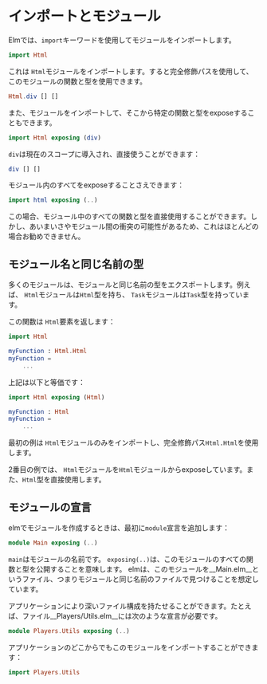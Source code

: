 # インポートとモジュール

Elmでは、`import`キーワードを使用してモジュールをインポートします。

```elm
import Html
```

これは `Html`モジュールをインポートします。すると完全修飾パスを使用して、このモジュールの関数と型を使用できます。

```elm
Html.div [] []
```

また、モジュールをインポートして、そこから特定の関数と型をexposeすることもできます。

```elm
import Html exposing (div)
```

`div`は現在のスコープに導入され、直接使うことができます：

```elm
div [] []
```

モジュール内のすべてをexposeすることさえできます：

```elm
import html exposing (..)
```

この場合、モジュール中のすべての関数と型を直接使用することができます。しかし、あいまいさやモジュール間の衝突の可能性があるため、これはほとんどの場合お勧めできません。

## モジュール名と同じ名前の型

多くのモジュールは、モジュールと同じ名前の型をエクスポートします。例えば、 `Html`モジュールは`Html`型を持ち、 `Task`モジュールは`Task`型を持っています。

この関数は `Html`要素を返します：

```elm
import Html

myFunction : Html.Html
myFunction =
    ...
```

上記は以下と等価です：

```elm
import Html exposing (Html)

myFunction : Html
myFunction =
    ...
```

最初の例は `Html`モジュールのみをインポートし、完全修飾パス`Html.Html`を使用します。

2番目の例では、 `Html`モジュールを`Html`モジュールからexposeしています。また、`Html`型を直接使用します。

## モジュールの宣言

elmでモジュールを作成するときは、最初に`module`宣言を追加します：

```elm
module Main exposing (..)
```

`main`はモジュールの名前です。 `exposing(..)`は、このモジュールのすべての関数と型を公開することを意味します。 elmは、このモジュールを__Main.elm__というファイル、つまりモジュールと同じ名前のファイルで見つけることを想定しています。

アプリケーションにより深いファイル構成を持たせることができます。たとえば、ファイル__Players/Utils.elm__には次のような宣言が必要です。

```elm
module Players.Utils exposing (..)
```

アプリケーションのどこからでもこのモジュールをインポートすることができます：

```elm
import Players.Utils
```
